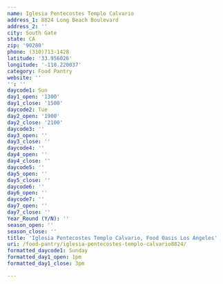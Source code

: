 ```yaml
---
name: Iglesia Pentecostes Templo Calvario
address_1: 8824 Long Beach Boulevard
address_2: ''
city: South Gate
state: CA
zip: '90280'
phone: (310)713-1428
latitude: '33.956026'
longitude: '-118.220037'
category: Food Pantry
website: ''
'': ''
daycode1: Sun
day1_open: '1300'
day1_close: '1500'
daycode2: Tue
day2_open: '1900'
day2_close: '2100'
daycode3: ''
day3_open: ''
day3_close: ''
daycode4: ''
day4_open: ''
day4_close: ''
daycode5: ''
day5_open: ''
day5_close: ''
daycode6: ''
day6_open: ''
daycode7: ''
day7_open: ''
day7_close: ''
Year_Round (Y/N): ''
season_open: ''
season_close: ''
title: 'Iglesia Pentecostes Templo Calvario, Food Oasis Los Angeles'
uri: /food-pantry/iglesia-pentecostes-templo-calvario8824/
formatted_daycode1: Sunday
formatted_day1_open: 1pm
formatted_day1_close: 3pm

---
```


